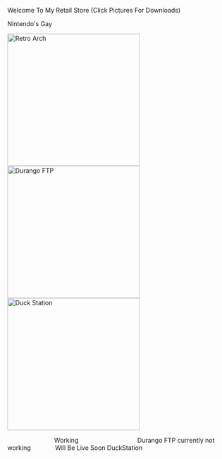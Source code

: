 <p>Welcome To My Retail Store (Click Pictures For Downloads)</p>

<p>Nintendo&#39;s Gay</p>

<p><a href="ms-windows-store://pdp/?productid=9P47DRQ5RKNF"><img alt="Retro Arch" src="https://i.redd.it/8pbj5hx8hlj71.png" style="height:300px; width:300px" /></a><a href="ms-windows-store://pdp/?productid=9NHRS2N64PZ0"><img alt="Durango FTP" src="https://gamr13.github.io/img/FTP.jpg" style="height:300px; width:300px" /></a><a href="ms-windows-store://pdp/?productid=9NCGHCX3SNXW"><img alt="Duck Station" src="https://www.gamespot.com/a/uploads/scale_landscape/1646/16465123/3868346-duckstation.jpg" style="height:300px; width:300px" /></a></p>

<p>&nbsp; &nbsp; &nbsp; &nbsp; &nbsp;&nbsp; &nbsp; &nbsp; &nbsp; &nbsp;&nbsp; &nbsp; &nbsp; &nbsp; &nbsp;Working&nbsp; &nbsp; &nbsp;&nbsp; &nbsp; &nbsp; &nbsp; &nbsp; &nbsp; &nbsp; &nbsp; &nbsp; &nbsp; &nbsp; &nbsp; &nbsp; &nbsp; &nbsp;Durango FTP currently not working&nbsp; &nbsp; &nbsp; &nbsp; &nbsp; &nbsp; &nbsp; Will Be Live Soon DuckStation</p>

